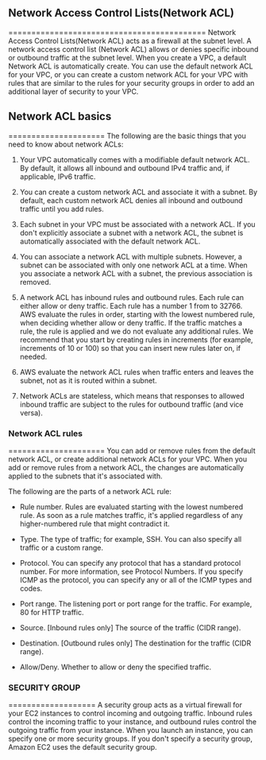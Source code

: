 ## Network Access Control Lists(Network ACL)
===========================================
Network Access Control Lists(Network ACL) acts as a firewall at the subnet level. A network access control list (Network ACL) allows or denies specific inbound or outbound traffic at the subnet level. When you create a VPC, a default Network ACL is automatically create. You can use the default network ACL for your VPC, or you can create a custom network ACL for your VPC with rules that are similar to the rules for your security groups in order to add an additional layer of security to your VPC.

##  Network ACL basics
=====================
The following are the basic things that you need to know about network ACLs:

1. Your VPC automatically comes with a modifiable default network ACL. By default, it allows all inbound and outbound IPv4 traffic and, if applicable, IPv6 traffic.

2. You can create a custom network ACL and associate it with a subnet. By default, each custom network ACL denies all inbound and outbound traffic until you add rules.

3. Each subnet in your VPC must be associated with a network ACL. If you don't explicitly associate a subnet with a network ACL, the subnet is automatically associated with the default network ACL.

4. You can associate a network ACL with multiple subnets. However, a subnet can be associated with only one network ACL at a time. When you associate a network ACL with a subnet, the previous association is removed.

5. A network ACL has inbound rules and outbound rules. Each rule can either allow or deny traffic. Each rule has a number 1 from to 32766. AWS evaluate the rules in order, starting with the lowest numbered rule, when deciding whether allow or deny traffic. If the traffic matches a rule, the rule is applied and we do not evaluate any additional rules. We recommend that you start by creating rules in increments (for example, increments of 10 or 100) so that you can insert new rules later on, if needed.

6. AWS evaluate the network ACL rules when traffic enters and leaves the subnet, not as it is routed within a subnet.

7. Network ACLs are stateless, which means that responses to allowed inbound traffic are subject to the rules for outbound traffic (and vice versa).

### Network ACL rules
=====================
You can add or remove rules from the default network ACL, or create additional network ACLs for your VPC. When you add or remove rules from a network ACL, the changes are automatically applied to the subnets that it's associated with.

The following are the parts of a network ACL rule:

- Rule number. Rules are evaluated starting with the lowest numbered rule. As soon as a rule matches traffic, it's applied regardless of any higher-numbered rule that might contradict it.

- Type. The type of traffic; for example, SSH. You can also specify all traffic or a custom range.

- Protocol. You can specify any protocol that has a standard protocol number. For more information, see Protocol Numbers. If you specify ICMP as the protocol, you can specify any or all of the ICMP types and codes.

- Port range. The listening port or port range for the traffic. For example, 80 for HTTP traffic.

- Source. [Inbound rules only] The source of the traffic (CIDR range).

- Destination. [Outbound rules only] The destination for the traffic (CIDR range).

- Allow/Deny. Whether to allow or deny the specified traffic.


### SECURITY GROUP
===================
A security group acts as a virtual firewall for your EC2 instances to control incoming and outgoing traffic. Inbound rules control the incoming traffic to your instance, and outbound rules control the outgoing traffic from your instance. When you launch an instance, you can specify one or more security groups. If you don't specify a security group, Amazon EC2 uses the default security group.
